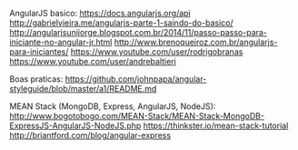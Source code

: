 AngularJS basico:
	https://docs.angularjs.org/api
	http://gabrielvieira.me/angularjs-parte-1-saindo-do-basico/
	http://angularjsunijorge.blogspot.com.br/2014/11/passo-passo-para-iniciante-no-angular-jr.html
	http://www.brenoqueiroz.com.br/angularjs-para-iniciantes/
	https://www.youtube.com/user/rodrigobranas
	https://www.youtube.com/user/andrebaltieri

Boas praticas:
	https://github.com/johnpapa/angular-styleguide/blob/master/a1/README.md

MEAN Stack (MongoDB, Express, AngularJS, NodeJS):
	http://www.bogotobogo.com/MEAN-Stack/MEAN-Stack-MongoDB-ExpressJS-AngularJS-NodeJS.php
	https://thinkster.io/mean-stack-tutorial
	http://briantford.com/blog/angular-express


